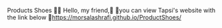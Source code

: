 Products Shoes 👟👞 Hello, my friend,🙂 📍you can view Tapsi's website with the link below 🔗https://morsalashrafi.github.io/ProductShoes/
